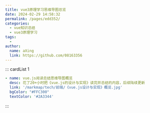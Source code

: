 ```yaml
---
title: vue3原理学习思维导图总览
date: 2024-02-29 14:58:32
permalink: /pages/edd352/
categories:
  - vue知识总结
  - vue3原理学习
tags:
  - 
author: 
  name: aXing
  link: https://github.com/08163356
---
```

::: cardList 1

```yaml
- name: vue.js阅读总结思维导图概览
  desc: 花了20+小时把《vue.js的设计与实现》读完并总结的内容，后续陆续更新
  link: '/markmap/tech/前端/《vue.js设计与实现》概览.jpg'
  bgColor: "#FFC300"
  textColor: '#2A3344'
```

:::

